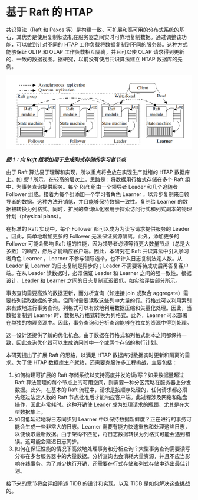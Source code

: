 # 基于 Raft 的 HTAP

共识算法（Raft 和 Paxos 等）是构建一致、可扩展和高可用的分布式系统的基石，其优势是使用复制状态机在服务器之间实时可靠地复制数据。通过调整该功能，可以做到针对不同的 HTAP 工作负载将数据复制到不同的服务器。这种方式能够保证 OLTP 和 OLAP 工作负载相互隔离，并且可以使 OLAP 请求得到更新的、一致的数据视图。据研究，以前没有使用共识算法建立 HTAP 数据库的先例。

![figure1-adding-columnar-learners-to-a-raft-group](../assets/figure1-adding-columnar-learners-to-a-raft-group.png)

_**图 1：向 Raft 组添加用于生成列式存储的学习者节点**_

由于 Raft 算法易于理解和实现，所以重点将会放在实现生产就绪的 HTAP 数据库上。如 *图 1* 所示，在较高的层次上，思路是：将数据用行格式存储在多个 Raft 组中，为事务查询提供服务。每个 Raft 组由一个领导者 Leader 和几个追随者 Follower 组成。接着为每个组添加一个学习者角色 Learner ，以异步复制来自领导者的数据。这种方法开销低，并且能够保持数据一致性。复制给 Learner 的数据被转换为列格式。同时，扩展的查询优化器用于探索访问行式和列式副本的物理计划（physical plans）。

在标准的 Raft 实现中，每个 Follower 都可以成为为读写请求提供服务的 Leader 。因此，简单地增加更多的 Follower 无法保证资源隔离。此外，添加更多的 Follower 可能会影响 Raft 组的性能，因为领导者必须等待更大数量节点（总是大多数）的响应，然后才能响应客户端。因此，本研究在 Raft 共识算法中引入学习者角色 Learner 。Learner 不参与领导选举，也不计入日志复制法定人数。从 Leader 到 Learner 的日志复制是异步的；Leader 不需要等待成功后再答复客户端。在从 Leader 读数据时，必须保证 Leader 和 Learner 之间的强一致性。根据设计，Leader 和 Learner 之间的日志复制延迟很低，如实验评估部分所示。

事务查询需要高效的数据更新，而分析查询（如连接 join 或聚合 aggregate）需要按列读取数据的子集，但同时需要读取这些列中大量的行。行格式可以利用索引来有效地进行事务查询。列格式可以有效地利用数据压缩和矢量化处理。因此，当数据复制到 Learner 时，数据从行格式转换为列格式。此外，Learner 可以部署在单独的物理资源中。因此，事务查询和分析查询能够在独立的资源中得到处理。

这一设计还提供了新的优化机会。由于数据在行格式和列格式副本之间都保持一致，因此查询优化器可以生成访问其中一个或两个存储的执行计划。

本研究提出了扩展 Raft 的思路，以满足 HTAP 数据库对数据实时更新和隔离的需求。为了使 HTAP 数据库生产就绪，还需要克服许多工程挑战，主要包括：

1. 如何构建可扩展的 Raft 存储系统以支持高度并发的读/写？如果数据量超过 Raft 算法管理的每个节点上的可用空间，则需要一种分区策略在服务器上分发数据。此外，在基本的 Raft 流程中，请求是按顺序处理的，任何请求都必须先经过法定人数的 Raft 节点批准后才能响应客户端。此过程涉及网络和磁盘操作，因此非常耗时。这种开销使 Leader 成为处理请求的瓶颈，尤其是在大型数据集上。
2. 如何低延迟地将日志同步到 Learner 中以保持数据新鲜度？正在进行的事务可能会生成一些非常大的日志。Learner 需要有能力快速重放和处理这些日志，以便读取最新数据。由于架构不匹配，将日志数据转换为列格式可能会遇到错误。这可能会延迟日志同步。
3. 如何在保证性能的情况下高效地处理事务和分析查询？大型事务查询需要读写分布在多台服务器中的大量数据。分析查询也会消耗大量资源，并且不应当影响在线事务。为了减少执行开销，还需要在行式存储和列式存储中选出最佳计划。

接下来的章节将会详细阐述 TiDB 的设计和实现，以及 TiDB 是如何解决这些挑战的。
